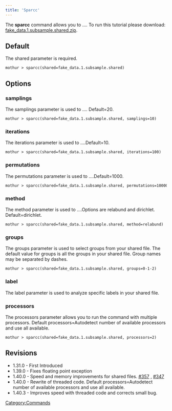 ```yaml
---
title: 'Sparcc'
---
```

The **sparcc** command allows you to \.... To run this tutorial please
download: [
fake\_data.1.subsample.shared.zip](Media:fake_data.1.subsample.shared.zip).

## Default

The shared parameter is required.

    mothur > sparcc(shared=fake_data.1.subsample.shared)

## Options

### samplings

The samplings parameter is used to \.... Default=20.

    mothur > sparcc(shared=fake_data.1.subsample.shared, samplings=10)

### iterations

The iterations parameter is used to \....Default=10.

    mothur > sparcc(shared=fake_data.1.subsample.shared, iterations=100)

### permutations

The permutations parameter is used to \....Default=1000.

    mothur > sparcc(shared=fake_data.1.subsample.shared, permutations=10000)

### method

The method parameter is used to \....Options are relabund and dirichlet.
Default=dirichlet.

    mothur > sparcc(shared=fake_data.1.subsample.shared, method=relabund)

### groups

The groups parameter is used to select groups from your shared file. The
default value for groups is all the groups in your shared file. Group
names may be separated by dashes.

    mothur > sparcc(shared=fake_data.1.subsample.shared, groups=0-1-2)

### label

The label parameter is used to analyze specific labels in your shared
file.

### processors

The processors parameter allows you to run the command with multiple
processors. Default processors=Autodetect number of available processors
and use all available.

    mothur > sparcc(shared=fake_data.1.subsample.shared, processors=2)

## Revisions

-   1.31.0 - First Introduced
-   1.39.0 - Fixes floating point exception
-   1.40.0 - Speed and memory improvements for shared files.
    [\#357](https://github.com/mothur/mothur/issues/357) ,
    [\#347](https://github.com/mothur/mothur/issues/347)
-   1.40.0 - Rewrite of threaded code. Default processors=Autodetect
    number of available processors and use all available.
-   1.40.3 - Improves speed with threaded code and corrects small bug.

[Category:Commands](Category:Commands)
